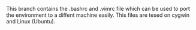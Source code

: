 This branch contains the .bashrc and .vimrc file which can be used to port the
environment to a diffent machine easily. This files are tesed on cygwin and
Linux (Ubuntu).

